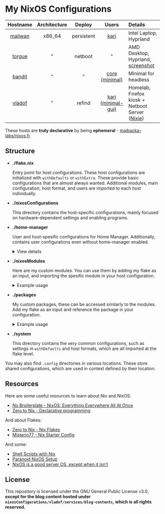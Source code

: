 # My NixOS Configurations

| Hostname | Architecture | Deploy | Users | Details
| :-:       |  :-:    | :-:          | :-:   | :-
[maliwan](nixosConfigurations/maliwan/default.nix) | x86_64  | persistent | [kari](home-manager/users/kari/default.nix)                    | Intel Laptop, Hyprland
[torgue](nixosConfigurations/torgue/default.nix)   | "       | netboot    | "                                                              | AMD Desktop, Hyprland, [screenshot](https://raw.githubusercontent.com/tupakkatapa/nix-config/main/nixosConfigurations/torgue/screenshot.png)
[bandit](nixosConfigurations/bandit/default.nix)   | "       | "          | [core (minimal)](home-manager/users/core/minimal.nix)          | Minimal for headless
[vladof](nixosConfigurations/vladof/default.nix)   | "       | refind     | [kari (minimal-gui)](home-manager/users/kari/minimal-gui.nix)  | Homelab, Firefox kiosk + Netboot Server ([Nixie](https://github.com/majbacka-labs/nixos.fi))

These hosts are **truly declarative** by being **ephemeral** - [majbacka-labs/nixos.fi](https://github.com/majbacka-labs/nixos.fi).

## Structure

- **./flake.nix**

  Entry point for host configurations. These host configurations are initialized with `withDefaults` or `withExtra`. These provide basic configurations that are almost always wanted. Additional modules, main configuration, host format, and users are imported to each host individually.

- **./nixosConfigurations**

  This directory contains the host-specific configurations, mainly focused on hardware-dependent settings and enabling programs.

- **./home-manager**

  User and host-spesific configurations for Home Manager. Additionally, contains user configurations even without home-manager enabled.

  <details> <summary>View details</summary>
    &nbsp;

    Configurations under `home-manager/users/<username>` are layered, extending each other incrementally. This approach allows for selecting the appropriate configuration complexity per host. If a user has a home-manager configuration, it conditionally imports host-specific settings from `home-manager/hosts/<hostname>` if it exists.

    The conditional import looks something like this:

    ```nix
    home-manager.users."${user}" = let
      optionalPaths = paths: builtins.filter (path: builtins.pathExists path) paths;
    in {
      imports = [ ... ] ++ optionalPaths [ ../../hosts/${config.networking.hostName}/default.nix ];
    };
    ```

    Host-specific home-manager configurations involve enabling certain graphical applications, making the graphical environment more user-friendly. Additionally, a separate graphical layout, or "rice", is imported into the host-specific home-manager configurations from `home-manager/hosts/.config`. These configurations are designed to be modular, allowing them to be enabled on any host for any user, provided the user has home-manager installed. Users can specify environmental variables via `home.sessionVariables` to change the color theme and default apps, such as `THEME`, `BROWSER`, `TERMINAL`, and `FILEMANAGER`. The rice will adapt to these values.

  </details>

- **./nixosModules**

  Here are my custom modules. You can use them by adding my flake as an input, and importing the spesific module in your host configuration.

  <details> <summary>Example usage</summary>
    &nbsp;

    You can find all the modules and their respective names in my `flake.nix`.

    ```nix
    {
      inputs = {
        tupakkatapa.url = "github:tupakkatapa/nix-config";
        nixpkgs.url = "github:NixOS/nixpkgs/nixos-unstable";
      };

      outputs = { self, ... }@inputs: {
        nixosConfigurations = {
          yourhostname = nixpkgs.lib.nixosSystem {
            system = "x86_64-linux";
            modules = [
              ./configuration.nix
              inputs.tupakkatapa.nixosModules.<name>
              {
                <name> = { ... };
              }
            ];
          };
        };
      };
    }
    ```

  </details>

- **./packages**

  My custom packages, these can be accessed similarly to the modules. Add my flake as an input and reference the package in your configuration.

  <details> <summary>Example usage</summary>
    &nbsp;

    You can find all the packages and their respective names in my `flake.nix`.

    ```nix
    {
      inputs = {
        tupakkatapa.url = "github:tupakkatapa/nix-config";
        nixpkgs.url = "github:NixOS/nixpkgs/nixos-unstable";
      };

      outputs = { self, ... }@inputs: {
        nixosConfigurations = {
          yourhostname = nixpkgs.lib.nixosSystem {
            system = "x86_64-linux";
            modules = [
              ./configuration.nix
              {
                environment.systemPackages = [
                  inputs.tupakkatapa.packages.<name>
                ];
              }
            ];
          };
        };
      };
    }
    ```

- **./system**

  This directory contains the very common configurations, such as settings in `withDefaults` and host formats, which are all imported at the flake level.

You may also find `.config` directories in various locations. These store shared configurations, which are used in context defined by their location.

## Resources

Here are some useful resources to learn about Nix and NixOS:

- [No Broilerplate - NixOS: Everything Everywhere All At Once](https://www.youtube.com/watch?v=CwfKlX3rA6E)
- [Zero to Nix - Declarative programming](https://zero-to-nix.com/concepts/declarative)

And about Flakes:

- [Zero to Nix - Nix Flakes](https://zero-to-nix.com/concepts/flakes/)
- [Misterio77 - Nix Starter Config](https://github.com/Misterio77/nix-starter-configs)

And some:

- [Shell Scripts with Nix](https://ertt.ca/nix/shell-scripts/)
- [Paranoid NixOS Setup](https://xeiaso.net/blog/paranoid-nixos-2021-07-18/)
- [NixOS is a good server OS, except when it isn’t](https://sidhion.com/blog/nixos_server_issues/)

## License

This repository is licensed under the GNU General Public License v3.0, **except for the blog content hosted under `nixosConfigurations/vladof/services/blog-contents`, which is all rights reserved.**
